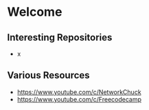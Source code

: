 # Welcome

## Interesting Repositories

- x

## Various Resources

- https://www.youtube.com/c/NetworkChuck
- https://www.youtube.com/c/Freecodecamp
